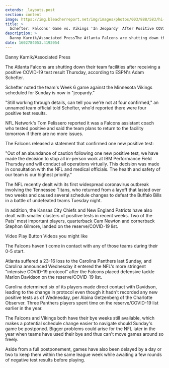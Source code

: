 ```yaml
--- 
extends: _layouts.post 
section: content 
image: https://img.bleacherreport.net/img/images/photos/003/888/583/hi-res-52f75473ca1361170e7add9f544ec2b0_crop_exact.jpg?w=1200&h=1200&q=75 
title: > 
  Schefter: Falcons' Game vs. Vikings 'In Jeopardy' After Positive COVID-19 Test 
description: > 
  Danny Karnik/Associated PressThe Atlanta Falcons are shutting down their team facilities after receiving a positive COVID-19 test result Thursday, according to ESPN's Adam Schefter.Schefter noted the team's Week 6 game against the Minnesota Vikings scheduled for Sunday is now in "jeopardy.""Still working through details, can tell you we're not at four confirmed," an unnamed team official told Schefter, who'd reported there were four positive test results.The Falcons released a statement that confirmed one new positive test:"Out of an abundance of caution following one new positive test, we have made the decision to stop all in-person work at IBM Performance Field Thursday and will conduct all operations virtually.The Falcons and Vikings both have their bye weeks still available, which makes a potential schedule change easier to navigate should Sunday's game be postponed. 
date: 1602784053.4192054 
--- 
```

Danny Karnik/Associated Press

The Atlanta Falcons are shutting down their team facilities after receiving a positive COVID-19 test result Thursday, according to ESPN's Adam Schefter.

Schefter noted the team's Week 6 game against the Minnesota Vikings scheduled for Sunday is now in "jeopardy."

"Still working through details, can tell you we're not at four confirmed," an unnamed team official told Schefter, who'd reported there were four positive test results.

NFL Network's Tom Pelissero reported it was a Falcons assistant coach who tested positive and said the team plans to return to the facility tomorrow if there are no more issues.

The Falcons released a statement that confirmed one new positive test:

"Out of an abundance of caution following one new positive test, we have made the decision to stop all in-person work at IBM Performance Field Thursday and will conduct all operations virtually. This decision was made in consultation with the NFL and medical officials. The health and safety of our team is our highest priority."

The NFL recently dealt with its first widespread coronavirus outbreak involving the Tennessee Titans, who returned from a layoff that lasted over two weeks and caused several schedule changes to defeat the Buffalo Bills in a battle of undefeated teams Tuesday night.

In addition, the Kansas City Chiefs and New England Patriots have also dealt with smaller clusters of positive tests in recent weeks. Two of the Pats' most important players, quarterback Cam Newton and cornerback Stephon Gilmore, landed on the reserve/COVID-19 list.

Video Play Button Videos you might like

The Falcons haven't come in contact with any of those teams during their 0-5 start.

Atlanta suffered a 23-16 loss to the Carolina Panthers last Sunday, and Carolina announced Wednesday it entered the NFL's more stringent "intensive COVID-19 protocol" after the Falcons placed defensive tackle Marlon Davidson on the reserve/COVID-19 list.

Carolina determined six of its players made direct contact with Davidson, leading to the change in protocol even though it hadn't recorded any new positive tests as of Wednesday, per Alaina Getzenberg of the Charlotte Observer. Three Panthers players spent time on the reserve/COVID-19 list earlier in the year.

The Falcons and Vikings both have their bye weeks still available, which makes a potential schedule change easier to navigate should Sunday's game be postponed. Bigger problems could arise for the NFL later in the year when teams have used their bye and thus can't move games around so freely.

Aside from a full postponement, games have also been delayed by a day or two to keep them within the same league week while awaiting a few rounds of negative test results before playing.
